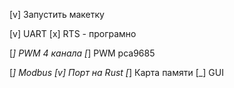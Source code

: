 [v] Запустить макетку

[v] UART
    [x] RTS - програмно

[_] PWM 4 канала
[_] PWM pca9685 

[_] Modbus
    [v] Порт на Rust
    [_] Карта памяти
    [_] GUI